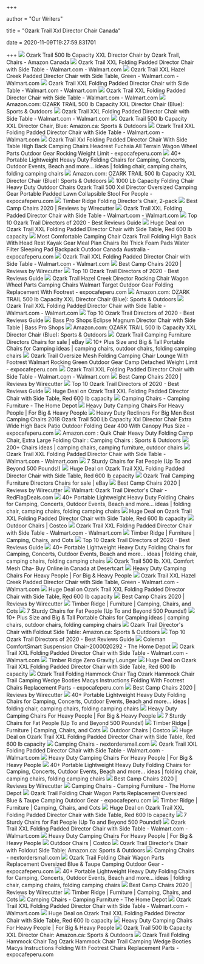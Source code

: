 +++
        
author = "Our Writers"
        
title = "Ozark Trail Xxl Director Chair Canada"
        
date = 2020-11-09T19:27:59.831701
        
+++
[ ![](https://images-na.ssl-images-amazon.com/images/I/41w%2BqdValOL._AC_SX425_.jpg)](https://images-na.ssl-images-amazon.com/images/I/41w%2BqdValOL._AC_SX425_.jpg) Ozark Trail 500 lb Capacity XXL Director Chair by Ozark Trail, Chairs -  Amazon Canada
[ ![](https://i5.walmartimages.com/asr/7b3e2712-e1cb-47ae-9da0-4d2435b5e272_1.aab77721d3f0dc194647d414084f6048.jpeg)](https://i5.walmartimages.com/asr/7b3e2712-e1cb-47ae-9da0-4d2435b5e272_1.aab77721d3f0dc194647d414084f6048.jpeg) Ozark Trail XXL Folding Padded Director Chair with Side Table - Walmart.com  - Walmart.com
[ ![](https://i5.walmartimages.com/asr/442dba3a-4252-44e7-ba14-bf38ddfd88b9_1.a4cde5f0fa78e2e95294009bfd34d64c.jpeg)](https://i5.walmartimages.com/asr/442dba3a-4252-44e7-ba14-bf38ddfd88b9_1.a4cde5f0fa78e2e95294009bfd34d64c.jpeg) Ozark Trail XXL Hazel Creek Padded Director Chair with Side Table, Green -  Walmart.com - Walmart.com
[ ![](https://i5.walmartimages.com/asr/1b2800ae-2a2e-47e5-8ef8-19a66b8baf07_1.caf6be50951872f70b4ea5714d692b43.jpeg)](https://i5.walmartimages.com/asr/1b2800ae-2a2e-47e5-8ef8-19a66b8baf07_1.caf6be50951872f70b4ea5714d692b43.jpeg) Ozark Trail XXL Folding Padded Director Chair with Side Table - Walmart.com  - Walmart.com
[ ![](https://i5.walmartimages.com/dfw/6e29e393-24fb/k2-_9c5996e5-39be-4433-805c-34ae4d84733b.v1.jpg)](https://i5.walmartimages.com/dfw/6e29e393-24fb/k2-_9c5996e5-39be-4433-805c-34ae4d84733b.v1.jpg) Ozark Trail XXL Folding Padded Director Chair with Side Table - Walmart.com  - Walmart.com
[ ![](https://images-na.ssl-images-amazon.com/images/I/41HSe%2BRbpzL._SR600%2C315_PIWhiteStrip%2CBottomLeft%2C0%2C35_PIStarRatingFOURANDHALF%2CBottomLeft%2C360%2C-6_SR600%2C315_ZA350%2C445%2C290%2C400%2C400%2CAmazonEmberBold%2C12%2C4%2C0%2C0%2C5_SCLZZZZZZZ_FMpng_BG255%2C255%2C255.jpg)](https://images-na.ssl-images-amazon.com/images/I/41HSe%2BRbpzL._SR600%2C315_PIWhiteStrip%2CBottomLeft%2C0%2C35_PIStarRatingFOURANDHALF%2CBottomLeft%2C360%2C-6_SR600%2C315_ZA350%2C445%2C290%2C400%2C400%2CAmazonEmberBold%2C12%2C4%2C0%2C0%2C5_SCLZZZZZZZ_FMpng_BG255%2C255%2C255.jpg) Amazon.com: OZARK TRAIL 500 lb Capacity XXL Director Chair (Blue): Sports &  Outdoors
[ ![](https://i5.walmartimages.com/asr/f4297688-6af9-472b-ab62-ad406823f15e_4.7ed4cf90318a3e91f152f9b2b83bb64a.jpeg)](https://i5.walmartimages.com/asr/f4297688-6af9-472b-ab62-ad406823f15e_4.7ed4cf90318a3e91f152f9b2b83bb64a.jpeg) Ozark Trail XXL Folding Padded Director Chair with Side Table - Walmart.com  - Walmart.com
[ ![](https://images-na.ssl-images-amazon.com/images/I/5115pbMiIiL._AC_SX425_.jpg)](https://images-na.ssl-images-amazon.com/images/I/5115pbMiIiL._AC_SX425_.jpg) Ozark Trail 500 lb Capacity XXL Director Chair, Blue: Amazon.ca: Sports &  Outdoors
[ ![](https://i5.walmartimages.com/asr/fbe9381e-64f2-4b0f-b00f-aee3734d5bd7_1.a7de2dde45976aae83037c98e60f6974.jpeg)](https://i5.walmartimages.com/asr/fbe9381e-64f2-4b0f-b00f-aee3734d5bd7_1.a7de2dde45976aae83037c98e60f6974.jpeg) Ozark Trail XXL Folding Padded Director Chair with Side Table - Walmart.com  - Walmart.com
[ ![](https://www.expocafeperu.com/w/2019/12/ozark-trail-xxl-folding-padded-director-chair-with-side-table-high-back-camping-chairs-ozark-trail-folding-high-back-chair-with-headrest-fuchsia-ozark-trail-all-terrain-wagon-wheel-parts.jpg)](https://www.expocafeperu.com/w/2019/12/ozark-trail-xxl-folding-padded-director-chair-with-side-table-high-back-camping-chairs-ozark-trail-folding-high-back-chair-with-headrest-fuchsia-ozark-trail-all-terrain-wagon-wheel-parts.jpg) Ozark Trail Xxl Folding Padded Director Chair With Side Table High Back  Camping Chairs Headrest Fuchsia All Terrain Wagon Wheel Parts Outdoor Gear  Rocking Weight Limit - expocafeperu.com
[ ![](https://i.pinimg.com/236x/c2/8b/ee/c28bee30b8b5f5cd576a31f0d56f53d5.jpg)](https://i.pinimg.com/236x/c2/8b/ee/c28bee30b8b5f5cd576a31f0d56f53d5.jpg) 40+ Portable Lightweight Heavy Duty Folding Chairs for Camping, Concerts,  Outdoor Events, Beach and more... ideas | folding chair, camping chairs,  folding camping chairs
[ ![](https://images-na.ssl-images-amazon.com/images/I/71bJL2NIZJL._AC_UL320_SR296,320_.jpg)](https://images-na.ssl-images-amazon.com/images/I/71bJL2NIZJL._AC_UL320_SR296,320_.jpg) Amazon.com: OZARK TRAIL 500 lb Capacity XXL Director Chair (Blue): Sports &  Outdoors
[ ![](https://www.expocafeperu.com/w/2019/11/1000-lb-capacity-folding-chair-heavy-duty-outdoor-folding-chairs-ozark-trail-500-lb-capacity-xxl-director-chair-oversized-camping-chair.jpg)](https://www.expocafeperu.com/w/2019/11/1000-lb-capacity-folding-chair-heavy-duty-outdoor-folding-chairs-ozark-trail-500-lb-capacity-xxl-director-chair-oversized-camping-chair.jpg) 1000 Lb Capacity Folding Chair Heavy Duty Outdoor Chairs Ozark Trail 500 Xxl  Director Oversized Camping Gear Portable Padded Lawn Collapsible Stool For  People - expocafeperu.com
[ ![](https://images.costco-static.com/ImageDelivery/imageService?profileId=12026540&itemId=1325396-847&recipeName=680)](https://images.costco-static.com/ImageDelivery/imageService?profileId=12026540&itemId=1325396-847&recipeName=680) Timber Ridge Folding Director's Chair, 2-pack
[ ![](https://cdn.thewirecutter.com/wp-content/uploads/2017/08/camping-chairs-2x1-fullres-28-1024x512.jpg)](https://cdn.thewirecutter.com/wp-content/uploads/2017/08/camping-chairs-2x1-fullres-28-1024x512.jpg) Best Camp Chairs 2020 | Reviews by Wirecutter
[ ![](https://i5.walmartimages.com/asr/bd8e5898-caa5-4710-874b-7a9fb2ee31f4_1.4a045fbbf323449708fc03f8e8d149a8.jpeg)](https://i5.walmartimages.com/asr/bd8e5898-caa5-4710-874b-7a9fb2ee31f4_1.4a045fbbf323449708fc03f8e8d149a8.jpeg) Ozark Trail XXL Folding Padded Director Chair with Side Table - Walmart.com  - Walmart.com
[ ![](https://i5.walmartimages.com/asr/0bc35f52-89cb-4cec-a17f-13b1497574d0_1.2849c4bd2528531e3f9e2b9047db9e16.jpeg?odnHeight=450&odnWidth=450&odnBg=ffffff)](https://i5.walmartimages.com/asr/0bc35f52-89cb-4cec-a17f-13b1497574d0_1.2849c4bd2528531e3f9e2b9047db9e16.jpeg?odnHeight=450&odnWidth=450&odnBg=ffffff) Top 10 Ozark Trail Directors of 2020 - Best Reviews Guide
[ ![](https://images.prod.meredith.com/product/bf55282c381b318f337cf079ff964143/1599429809979/m/outdoor-spectator-500-lb-capacity-xxl-big-boy-padded-quad-folding-camp-chair)](https://images.prod.meredith.com/product/bf55282c381b318f337cf079ff964143/1599429809979/m/outdoor-spectator-500-lb-capacity-xxl-big-boy-padded-quad-folding-camp-chair) Huge Deal on Ozark Trail XXL Folding Padded Director Chair with Side Table,  Red 600 lb capacity
[ ![](https://www.expocafeperu.com/w/2020/04/most-comfortable-camping-chair-ozark-trail-folding-high-back-with-head-rest-kayak-gear-meal-plan-chairs-rei-thick-foam-pads-water-filter-sleeping-pad-backpack.jpeg)](https://www.expocafeperu.com/w/2020/04/most-comfortable-camping-chair-ozark-trail-folding-high-back-with-head-rest-kayak-gear-meal-plan-chairs-rei-thick-foam-pads-water-filter-sleeping-pad-backpack.jpeg) Most Comfortable Camping Chair Ozark Trail Folding High Back With Head Rest  Kayak Gear Meal Plan Chairs Rei Thick Foam Pads Water Filter Sleeping Pad  Backpack Outdoor Canada Australia - expocafeperu.com
[ ![](https://i5.walmartimages.com/asr/f6136a2d-73b8-4df7-82a3-30c2301e7771_1.113ec2a5ce989e79a5986785e984d4d2.jpeg)](https://i5.walmartimages.com/asr/f6136a2d-73b8-4df7-82a3-30c2301e7771_1.113ec2a5ce989e79a5986785e984d4d2.jpeg) Ozark Trail XXL Folding Padded Director Chair with Side Table - Walmart.com  - Walmart.com
[ ![](https://d1b5h9psu9yexj.cloudfront.net/16110/Renetto-Original-Canopy-Chair_20180703-140046_full.png)](https://d1b5h9psu9yexj.cloudfront.net/16110/Renetto-Original-Canopy-Chair_20180703-140046_full.png) Best Camp Chairs 2020 | Reviews by Wirecutter
[ ![](https://m.media-amazon.com/images/I/51Wlh38eZjL.jpg)](https://m.media-amazon.com/images/I/51Wlh38eZjL.jpg) Top 10 Ozark Trail Directors of 2020 - Best Reviews Guide
[ ![](https://www.expocafeperu.com/w/2019/12/ozark-trail-oversize-mesh-folding-camping-chair-ozark-tension-rocking-chair-ozark-trail-xxl-director-chair-ozark-trail-chair-1092x1092.jpg)](https://www.expocafeperu.com/w/2019/12/ozark-trail-oversize-mesh-folding-camping-chair-ozark-tension-rocking-chair-ozark-trail-xxl-director-chair-ozark-trail-chair-1092x1092.jpg) Ozark Trail Hazel Creek Director Rocking Chair Wagon Wheel Parts Camping  Chairs Walmart Target Outdoor Gear Folding Replacement With Footrest -  expocafeperu.com
[ ![](https://images-na.ssl-images-amazon.com/images/I/81edojMoghL._AC_UL320_SR270,320_.jpg)](https://images-na.ssl-images-amazon.com/images/I/81edojMoghL._AC_UL320_SR270,320_.jpg) Amazon.com: OZARK TRAIL 500 lb Capacity XXL Director Chair (Blue): Sports &  Outdoors
[ ![](https://i5.walmartimages.com/asr/591b4fc5-4738-467e-8570-7b09ff7efe9c_1.c60a0687958a24de47515ed47572b08f.jpeg)](https://i5.walmartimages.com/asr/591b4fc5-4738-467e-8570-7b09ff7efe9c_1.c60a0687958a24de47515ed47572b08f.jpeg) Ozark Trail XXL Folding Padded Director Chair with Side Table - Walmart.com  - Walmart.com
[ ![](https://i5.walmartimages.com/asr/d07003ec-bf35-4fad-9509-de91ef8bd7d3_2.260119529ba01f20b7b89821ed90d54c.png?odnHeight=450&odnWidth=450&odnBg=ffffff)](https://i5.walmartimages.com/asr/d07003ec-bf35-4fad-9509-de91ef8bd7d3_2.260119529ba01f20b7b89821ed90d54c.png?odnHeight=450&odnWidth=450&odnBg=ffffff) Top 10 Ozark Trail Directors of 2020 - Best Reviews Guide
[ ![](https://basspro.scene7.com/is/image/BassPro/2645294_100199630_is)](https://basspro.scene7.com/is/image/BassPro/2645294_100199630_is) Bass Pro Shops Eclipse Magnum Director Chair with Side Table | Bass Pro  Shops
[ ![](https://images-na.ssl-images-amazon.com/images/I/61-kAEZvDdL._AC_UL160_SR160,160_.jpg)](https://images-na.ssl-images-amazon.com/images/I/61-kAEZvDdL._AC_UL160_SR160,160_.jpg) Amazon.com: OZARK TRAIL 500 lb Capacity XXL Director Chair (Blue): Sports &  Outdoors
[ ![](https://i.ebayimg.com/thumbs/images/g/h6AAAOSwS7xezeCM/s-l225.jpg)](https://i.ebayimg.com/thumbs/images/g/h6AAAOSwS7xezeCM/s-l225.jpg) Ozark Trail Camping Furniture Directors Chairs for sale | eBay
[ ![](https://i.pinimg.com/236x/5f/87/83/5f8783b94d1ccd61e3190184b4e895d8.jpg)](https://i.pinimg.com/236x/5f/87/83/5f8783b94d1ccd61e3190184b4e895d8.jpg) 10+ Plus Size and Big & Tall Portable Chairs for Camping ideas | camping  chairs, outdoor chairs, folding camping chairs
[ ![](https://www.expocafeperu.com/w/2019/12/ozark-trail-oversized-directors-chair-with-side-table-ozark-trail-all-terrain-wagon-parts-ozark-trail-xxl-director-chair-ozark-trail-director-chair.jpg)](https://www.expocafeperu.com/w/2019/12/ozark-trail-oversized-directors-chair-with-side-table-ozark-trail-all-terrain-wagon-parts-ozark-trail-xxl-director-chair-ozark-trail-director-chair.jpg) Ozark Trail Oversize Mesh Folding Camping Chair Lounge With Footrest  Walmart Rocking Green Outdoor Gear Camp Detached Weight Limit -  expocafeperu.com
[ ![](https://i5.walmartimages.com/asr/e76742d4-d15f-4d09-8e16-b65812e7db64_1.fe3621ddd7caac4ed4031ed2d5de8729.jpeg)](https://i5.walmartimages.com/asr/e76742d4-d15f-4d09-8e16-b65812e7db64_1.fe3621ddd7caac4ed4031ed2d5de8729.jpeg) Ozark Trail XXL Folding Padded Director Chair with Side Table - Walmart.com  - Walmart.com
[ ![](https://d1b5h9psu9yexj.cloudfront.net/16125/REI-Camp-Chair---Kids---_20180907-190137_full.jpg)](https://d1b5h9psu9yexj.cloudfront.net/16125/REI-Camp-Chair---Kids---_20180907-190137_full.jpg) Best Camp Chairs 2020 | Reviews by Wirecutter
[ ![](https://m.media-amazon.com/images/I/41qXqSmls3L.jpg)](https://m.media-amazon.com/images/I/41qXqSmls3L.jpg) Top 10 Ozark Trail Directors of 2020 - Best Reviews Guide
[ ![](https://images.prod.meredith.com/product/5db2829a3c9f4bac54aa1154bbc81c2b/1597593659519/m/kamp-rite-outdoor-camp-folding-directors-chair-with-side-table-and-cooler)](https://images.prod.meredith.com/product/5db2829a3c9f4bac54aa1154bbc81c2b/1597593659519/m/kamp-rite-outdoor-camp-folding-directors-chair-with-side-table-and-cooler) Huge Deal on Ozark Trail XXL Folding Padded Director Chair with Side Table,  Red 600 lb capacity
[ ![](https://images.homedepot-static.com/productImages/5b225c79-0126-4ad5-8b97-f37d5a1625e1/svn/red-outdoor-spectator-camping-chairs-886783004745-64_400_compressed.jpg)](https://images.homedepot-static.com/productImages/5b225c79-0126-4ad5-8b97-f37d5a1625e1/svn/red-outdoor-spectator-camping-chairs-886783004745-64_400_compressed.jpg) Camping Chairs - Camping Furniture - The Home Depot
[ ![](https://images-na.ssl-images-amazon.com/images/I/71G40jureML._SL1475_.jpg)](https://images-na.ssl-images-amazon.com/images/I/71G40jureML._SL1475_.jpg) Heavy Duty Camping Chairs For Heavy People | For Big & Heavy People
[ ![](https://www.expocafeperu.com/w/2019/11/heavy-duty-recliners-for-big-men-best-camping-chairs-2018-ozark-trail-500-lb-capacity-xxl-director-chair-extra-wide-high-back-patio-chair.jpg)](https://www.expocafeperu.com/w/2019/11/heavy-duty-recliners-for-big-men-best-camping-chairs-2018-ozark-trail-500-lb-capacity-xxl-director-chair-extra-wide-high-back-patio-chair.jpg) Heavy Duty Recliners For Big Men Best Camping Chairs 2018 Ozark Trail 500  Lb Capacity Xxl Director Chair Extra Wide High Back Patio Outdoor Folding  Gear 400 With Canopy Plus Size - expocafeperu.com
[ ![](https://images-na.ssl-images-amazon.com/images/I/81VhgDjXAtL._AC_SX466_.jpg)](https://images-na.ssl-images-amazon.com/images/I/81VhgDjXAtL._AC_SX466_.jpg) Amazon.com : Quik Chair Heavy Duty Folding Camp Chair, Extra Large Folding  Chair : Camping Chairs : Sports & Outdoors
[ ![](https://i.pinimg.com/236x/b3/45/b7/b345b758f6217b046aad26b8bfd475f5.jpg)](https://i.pinimg.com/236x/b3/45/b7/b345b758f6217b046aad26b8bfd475f5.jpg) 200+ Chairs ideas | camping chairs, camping furniture, outdoor chairs
[ ![](https://i5.walmartimages.com/dfw/6e29e393-1d5b/k2-_6d71630d-0756-47ab-8207-51ca86d1821e.v1.jpg)](https://i5.walmartimages.com/dfw/6e29e393-1d5b/k2-_6d71630d-0756-47ab-8207-51ca86d1821e.v1.jpg) Ozark Trail XXL Folding Padded Director Chair with Side Table - Walmart.com  - Walmart.com
[ ![](http://thefatlip.com/wp-content/uploads/2017/10/Chairs.png)](http://thefatlip.com/wp-content/uploads/2017/10/Chairs.png) 7 Sturdy Chairs for Fat People (Up To and Beyond 500 Pounds!)
[ ![](https://images.prod.meredith.com/product/3d315793ea22aa5eb5bcefba8611457b/1596016982171/m/31-5-folding-directors-chair-with-side-table-aluminum-and-canvas-by-trademark-innovations-black)](https://images.prod.meredith.com/product/3d315793ea22aa5eb5bcefba8611457b/1596016982171/m/31-5-folding-directors-chair-with-side-table-aluminum-and-canvas-by-trademark-innovations-black) Huge Deal on Ozark Trail XXL Folding Padded Director Chair with Side Table,  Red 600 lb capacity
[ ![](https://i.ebayimg.com/thumbs/images/g/XvMAAOSwb6FfV9FC/s-l300.jpg)](https://i.ebayimg.com/thumbs/images/g/XvMAAOSwb6FfV9FC/s-l300.jpg) Ozark Trail Camping Furniture Directors Chairs for sale | eBay
[ ![](https://d1b5h9psu9yexj.cloudfront.net/16109/Coleman-Oversized-Quad-Chair-With-Cooler_20180222-195252_full.jpg)](https://d1b5h9psu9yexj.cloudfront.net/16109/Coleman-Oversized-Quad-Chair-With-Cooler_20180222-195252_full.jpg) Best Camp Chairs 2020 | Reviews by Wirecutter
[ ![](https://z.dam-img.rfdcontent.com/offers/011/438/528/600x600_smart_fit.jpg)](https://z.dam-img.rfdcontent.com/offers/011/438/528/600x600_smart_fit.jpg) Walmart: Ozark Trail Director's Chair - RedFlagDeals.com
[ ![](https://i.pinimg.com/236x/42/3d/da/423dda7e9aa788992ea60aff0e66240e.jpg)](https://i.pinimg.com/236x/42/3d/da/423dda7e9aa788992ea60aff0e66240e.jpg) 40+ Portable Lightweight Heavy Duty Folding Chairs for Camping, Concerts,  Outdoor Events, Beach and more... ideas | folding chair, camping chairs,  folding camping chairs
[ ![](https://images.prod.meredith.com/product/5dd0eadfac090037e6e3496ca9a35093/1591267206100/m/flash-furniture-4-pk-hercules-series-1000-lb-capacity-red-mahogany-resin-folding-chair-with-black-vinyl-padded-seat)](https://images.prod.meredith.com/product/5dd0eadfac090037e6e3496ca9a35093/1591267206100/m/flash-furniture-4-pk-hercules-series-1000-lb-capacity-red-mahogany-resin-folding-chair-with-black-vinyl-padded-seat) Huge Deal on Ozark Trail XXL Folding Padded Director Chair with Side Table,  Red 600 lb capacity
[ ![](https://images.costco-static.com/ImageDelivery/imageService?profileId=12026540&imageId=1336155-847__1&recipeName=350)](https://images.costco-static.com/ImageDelivery/imageService?profileId=12026540&imageId=1336155-847__1&recipeName=350) Outdoor Chairs | Costco
[ ![](https://i5.walmartimages.com/asr/7476b5a9-9677-4dd5-a36d-8b70b7afa0c5_2.049281bf7666eaa2d09407ba5eb97eab.png?odnWidth=282&odnHeight=282&odnBg=ffffff)](https://i5.walmartimages.com/asr/7476b5a9-9677-4dd5-a36d-8b70b7afa0c5_2.049281bf7666eaa2d09407ba5eb97eab.png?odnWidth=282&odnHeight=282&odnBg=ffffff) Ozark Trail XXL Folding Padded Director Chair with Side Table - Walmart.com  - Walmart.com
[ ![](https://www.timberridgeproducts.com/wp-content/uploads/2018/02/5M3A6743.jpg)](https://www.timberridgeproducts.com/wp-content/uploads/2018/02/5M3A6743.jpg) Timber Ridge | Furniture | Camping, Chairs, and Cots
[ ![](https://thumbs3.ebaystatic.com/m/maLFyVqYyMEn22qGxmuMiMQ/140.jpg)](https://thumbs3.ebaystatic.com/m/maLFyVqYyMEn22qGxmuMiMQ/140.jpg) Top 10 Ozark Trail Directors of 2020 - Best Reviews Guide
[ ![](https://i.pinimg.com/236x/bc/b9/3a/bcb93a891620b794aa1715b0d1e29769.jpg)](https://i.pinimg.com/236x/bc/b9/3a/bcb93a891620b794aa1715b0d1e29769.jpg) 40+ Portable Lightweight Heavy Duty Folding Chairs for Camping, Concerts,  Outdoor Events, Beach and more... ideas | folding chair, camping chairs,  folding camping chairs
[ ![](https://images-na.ssl-images-amazon.com/images/I/51NbPgEcMxL.jpg)](https://images-na.ssl-images-amazon.com/images/I/51NbPgEcMxL.jpg) Ozark Trail 500 lb. XXL Comfort Mesh Cha- Buy Online in Canada at Desertcart
[ ![](https://images-na.ssl-images-amazon.com/images/I/91mF7ujGzeL._SL1500_.jpg)](https://images-na.ssl-images-amazon.com/images/I/91mF7ujGzeL._SL1500_.jpg) Heavy Duty Camping Chairs For Heavy People | For Big & Heavy People
[ ![](https://i5.walmartimages.com/asr/ccccc2e4-94d2-4b1f-b202-a21cf32be6b8_1.e78ed19d959a2c0409168db23c15f396.jpeg?odnWidth=282&odnHeight=282&odnBg=ffffff)](https://i5.walmartimages.com/asr/ccccc2e4-94d2-4b1f-b202-a21cf32be6b8_1.e78ed19d959a2c0409168db23c15f396.jpeg?odnWidth=282&odnHeight=282&odnBg=ffffff) Ozark Trail XXL Hazel Creek Padded Director Chair with Side Table, Green -  Walmart.com - Walmart.com
[ ![](https://images.prod.meredith.com/product/d710a7d0ead0833bf4a16b9290d20019/1601676140421/m/stansport-directors-chair-with-side-table)](https://images.prod.meredith.com/product/d710a7d0ead0833bf4a16b9290d20019/1601676140421/m/stansport-directors-chair-with-side-table) Huge Deal on Ozark Trail XXL Folding Padded Director Chair with Side Table,  Red 600 lb capacity
[ ![](https://cdn.thewirecutter.com/wp-content/uploads/2016/10/outdoor-camping-chairs-gci-everywhere-chair-lowres-59.jpg)](https://cdn.thewirecutter.com/wp-content/uploads/2016/10/outdoor-camping-chairs-gci-everywhere-chair-lowres-59.jpg) Best Camp Chairs 2020 | Reviews by Wirecutter
[ ![](https://www.timberridgeproducts.com/wp-content/uploads/2018/02/5M3A6696.jpg)](https://www.timberridgeproducts.com/wp-content/uploads/2018/02/5M3A6696.jpg) Timber Ridge | Furniture | Camping, Chairs, and Cots
[ ![](http://thefatlip.com/wp-content/uploads/2017/10/Screen-Shot-2017-10-29-at-6.30.05-AM-297x300.png)](http://thefatlip.com/wp-content/uploads/2017/10/Screen-Shot-2017-10-29-at-6.30.05-AM-297x300.png) 7 Sturdy Chairs for Fat People (Up To and Beyond 500 Pounds!)
[ ![](https://i.pinimg.com/236x/80/e9/2e/80e92ed0e40e74dc0e57b8b9566a207f.jpg)](https://i.pinimg.com/236x/80/e9/2e/80e92ed0e40e74dc0e57b8b9566a207f.jpg) 10+ Plus Size and Big & Tall Portable Chairs for Camping ideas | camping  chairs, outdoor chairs, folding camping chairs
[ ![](https://images-na.ssl-images-amazon.com/images/I/7141cO2KQyL._AC_SL1500_.jpg)](https://images-na.ssl-images-amazon.com/images/I/7141cO2KQyL._AC_SL1500_.jpg) Ozark Trail Director's Chair with Foldout Side Table: Amazon.ca: Sports &  Outdoors
[ ![](https://thumbs1.ebaystatic.com/m/mN-6z35_9YzQvoeH0wYMzzA/140.jpg)](https://thumbs1.ebaystatic.com/m/mN-6z35_9YzQvoeH0wYMzzA/140.jpg) Top 10 Ozark Trail Directors of 2020 - Best Reviews Guide
[ ![](https://images.homedepot-static.com/productImages/51937a55-f9a4-40c6-85f5-3cf82d332cfa/svn/slate-putty-rio-camping-chairs-grdr400-434-1-64_600.jpg)](https://images.homedepot-static.com/productImages/51937a55-f9a4-40c6-85f5-3cf82d332cfa/svn/slate-putty-rio-camping-chairs-grdr400-434-1-64_600.jpg) Coleman ComfortSmart Suspension Chair-2000020292 - The Home Depot
[ ![](https://i5.walmartimages.com/asr/f68d28a5-a687-4e78-898b-a35f7ce20105_1.d6250b00c06eb02a7889e57f4eb71ac7.jpeg?odnWidth=282&odnHeight=282&odnBg=ffffff)](https://i5.walmartimages.com/asr/f68d28a5-a687-4e78-898b-a35f7ce20105_1.d6250b00c06eb02a7889e57f4eb71ac7.jpeg?odnWidth=282&odnHeight=282&odnBg=ffffff) Ozark Trail XXL Folding Padded Director Chair with Side Table - Walmart.com  - Walmart.com
[ ![](https://images.costco-static.com/ImageDelivery/imageService?profileId=12026540&itemId=100483404-847&recipeName=680)](https://images.costco-static.com/ImageDelivery/imageService?profileId=12026540&itemId=100483404-847&recipeName=680) Timber Ridge Zero Gravity Lounger
[ ![](https://images.prod.meredith.com/product/e4b9bd308e1afea0211748e7d1bc384d/1557565716565/m/hgt-international-directors-chair-with-side-table-and-cooler)](https://images.prod.meredith.com/product/e4b9bd308e1afea0211748e7d1bc384d/1557565716565/m/hgt-international-directors-chair-with-side-table-and-cooler) Huge Deal on Ozark Trail XXL Folding Padded Director Chair with Side Table,  Red 600 lb capacity
[ ![](https://www.expocafeperu.com/w/2020/08/ozark-folding-hammock-chair-trail-steel-with-padded-seat-canada-uk-instructions-australia-kids-camp-336x280.jpeg)](https://www.expocafeperu.com/w/2020/08/ozark-folding-hammock-chair-trail-steel-with-padded-seat-canada-uk-instructions-australia-kids-camp-336x280.jpeg) Ozark Trail Folding Hammock Chair Tag Ozark Hammock Chair Trail Camping  Wedge Booties Macys Instructions Folding With Footrest Chairs Replacement  Parts - expocafeperu.com
[ ![](https://cdn.thewirecutter.com/wp-content/uploads/2019/05/portable-outdoor-chairs-coleman-oversized-quad-chair-with-cooler-lowres-70.jpg)](https://cdn.thewirecutter.com/wp-content/uploads/2019/05/portable-outdoor-chairs-coleman-oversized-quad-chair-with-cooler-lowres-70.jpg) Best Camp Chairs 2020 | Reviews by Wirecutter
[ ![](https://i.pinimg.com/236x/fa/1a/2d/fa1a2db29dca0fb7a1cf1b51cf0a88e9.jpg)](https://i.pinimg.com/236x/fa/1a/2d/fa1a2db29dca0fb7a1cf1b51cf0a88e9.jpg) 40+ Portable Lightweight Heavy Duty Folding Chairs for Camping, Concerts,  Outdoor Events, Beach and more... ideas | folding chair, camping chairs,  folding camping chairs
[ ![](https://images-na.ssl-images-amazon.com/images/I/61IO%2BR3nAUL._AC_SL1183_.jpg)](https://images-na.ssl-images-amazon.com/images/I/61IO%2BR3nAUL._AC_SL1183_.jpg) Heavy Duty Camping Chairs For Heavy People | For Big & Heavy People
[ ![](http://thefatlip.com/wp-content/uploads/2017/10/Screen-Shot-2017-10-29-at-6.49.31-AM-277x300.png)](http://thefatlip.com/wp-content/uploads/2017/10/Screen-Shot-2017-10-29-at-6.49.31-AM-277x300.png) 7 Sturdy Chairs for Fat People (Up To and Beyond 500 Pounds!)
[ ![](https://www.timberridgeproducts.com/wp-content/uploads/2018/02/5M3A6758.jpg)](https://www.timberridgeproducts.com/wp-content/uploads/2018/02/5M3A6758.jpg) Timber Ridge | Furniture | Camping, Chairs, and Cots
[ ![](https://images.costco-static.com/ImageDelivery/imageService?profileId=12026540&imageId=100423352-847__1&recipeName=350)](https://images.costco-static.com/ImageDelivery/imageService?profileId=12026540&imageId=100423352-847__1&recipeName=350) Outdoor Chairs | Costco
[ ![](https://images.prod.meredith.com/product/2f56fd38a9c0713f84739bbc45d87703/1591265749960/m/rio-gear-grqr-445-1-broadback-foldable-xxl-supersized-directors-fold-out-side-table-camping-chair-18-blue)](https://images.prod.meredith.com/product/2f56fd38a9c0713f84739bbc45d87703/1591265749960/m/rio-gear-grqr-445-1-broadback-foldable-xxl-supersized-directors-fold-out-side-table-camping-chair-18-blue) Huge Deal on Ozark Trail XXL Folding Padded Director Chair with Side Table,  Red 600 lb capacity
[ ![](https://nextordersmall.com/i5/asr/2ee1dd88-fb8e-4ceb-87c0-7acc311ef953_1.a298cfe744e000be873d0074788a073b.jpeg?odnHeight=180&odnWidth=180&odnBg=ffffff)](https://nextordersmall.com/i5/asr/2ee1dd88-fb8e-4ceb-87c0-7acc311ef953_1.a298cfe744e000be873d0074788a073b.jpeg?odnHeight=180&odnWidth=180&odnBg=ffffff) Camping Chairs - nextordersmall.com
[ ![](https://i5.walmartimages.com/dfw/6e29e393-e854/k2-_78575806-12a5-42e8-90cf-eb50c02a4b12.v1.jpg)](https://i5.walmartimages.com/dfw/6e29e393-e854/k2-_78575806-12a5-42e8-90cf-eb50c02a4b12.v1.jpg) Ozark Trail XXL Folding Padded Director Chair with Side Table - Walmart.com  - Walmart.com
[ ![](https://images-na.ssl-images-amazon.com/images/I/81VXmjkxP8L._AC_SL1500_.jpg)](https://images-na.ssl-images-amazon.com/images/I/81VXmjkxP8L._AC_SL1500_.jpg) Heavy Duty Camping Chairs For Heavy People | For Big & Heavy People
[ ![](https://i.pinimg.com/236x/ff/54/f7/ff54f71125ad066cf2f6293c54f6d474.jpg)](https://i.pinimg.com/236x/ff/54/f7/ff54f71125ad066cf2f6293c54f6d474.jpg) 40+ Portable Lightweight Heavy Duty Folding Chairs for Camping, Concerts,  Outdoor Events, Beach and more... ideas | folding chair, camping chairs,  folding camping chairs
[ ![](https://d1b5h9psu9yexj.cloudfront.net/16111/GCI-Outdoor-Everywhere-Chair_20190607-202141_full.jpeg)](https://d1b5h9psu9yexj.cloudfront.net/16111/GCI-Outdoor-Everywhere-Chair_20190607-202141_full.jpeg) Best Camp Chairs 2020 | Reviews by Wirecutter
[ ![](https://images.homedepot-static.com/productImages/2bb1d83a-d739-47cf-a7b4-c932a04408af/svn/hallett-peak-gray-kijaro-camping-chairs-99012-64_1000.jpg)](https://images.homedepot-static.com/productImages/2bb1d83a-d739-47cf-a7b4-c932a04408af/svn/hallett-peak-gray-kijaro-camping-chairs-99012-64_1000.jpg) Camping Chairs - Camping Furniture - The Home Depot
[ ![](https://www.expocafeperu.com/w/2019/12/ozark-trail-director-chair-kids-ozark-trail-folding-lounge-chair-ozark-trail-tension-camp-chair-camping-chairs-heavy-duty.jpg)](https://www.expocafeperu.com/w/2019/12/ozark-trail-director-chair-kids-ozark-trail-folding-lounge-chair-ozark-trail-tension-camp-chair-camping-chairs-heavy-duty.jpg) Ozark Trail Folding Chair Wagon Parts Replacement Oversized Blue & Taupe  Camping Outdoor Gear - expocafeperu.com
[ ![](https://www.timberridgeproducts.com/wp-content/uploads/2018/02/5M3A8008.jpg)](https://www.timberridgeproducts.com/wp-content/uploads/2018/02/5M3A8008.jpg) Timber Ridge | Furniture | Camping, Chairs, and Cots
[ ![](https://images.prod.meredith.com/product/e08b5fd8a8527ded46a25ffebbd83759/1600293782658/m/ozark-trail-folding-beach-lounge-chair-turquoise-sea-multi-color)](https://images.prod.meredith.com/product/e08b5fd8a8527ded46a25ffebbd83759/1600293782658/m/ozark-trail-folding-beach-lounge-chair-turquoise-sea-multi-color) Huge Deal on Ozark Trail XXL Folding Padded Director Chair with Side Table,  Red 600 lb capacity
[ ![](http://thefatlip.com/wp-content/uploads/2017/10/Screen-Shot-2017-10-29-at-8.03.45-AM-279x300.png)](http://thefatlip.com/wp-content/uploads/2017/10/Screen-Shot-2017-10-29-at-8.03.45-AM-279x300.png) 7 Sturdy Chairs for Fat People (Up To and Beyond 500 Pounds!)
[ ![](https://i5.walmartimages.com/asr/3887ee15-ccc2-4223-9867-bfd1926bfc0d_1.dc56090617adb63185b08805171386ce.jpeg)](https://i5.walmartimages.com/asr/3887ee15-ccc2-4223-9867-bfd1926bfc0d_1.dc56090617adb63185b08805171386ce.jpeg) Ozark Trail XXL Folding Padded Director Chair with Side Table - Walmart.com  - Walmart.com
[ ![](https://images-na.ssl-images-amazon.com/images/I/71y%2BJ7HkBTL._AC_SL1200_.jpg)](https://images-na.ssl-images-amazon.com/images/I/71y%2BJ7HkBTL._AC_SL1200_.jpg) Heavy Duty Camping Chairs For Heavy People | For Big & Heavy People
[ ![](https://images.costco-static.com/ImageDelivery/imageService?profileId=12026540&imageId=100509493-847__1&recipeName=350)](https://images.costco-static.com/ImageDelivery/imageService?profileId=12026540&imageId=100509493-847__1&recipeName=350) Outdoor Chairs | Costco
[ ![](https://images-na.ssl-images-amazon.com/images/I/716aREvtHpL._AC_SL1500_.jpg)](https://images-na.ssl-images-amazon.com/images/I/716aREvtHpL._AC_SL1500_.jpg) Ozark Trail Director's Chair with Foldout Side Table: Amazon.ca: Sports &  Outdoors
[ ![](https://nextordersmall.com/i5/asr/f75106e3-8575-48a5-9978-5f7f7207c38d_1.83309bb0e73f6bcc5d3bbd6ac97ba51c.jpeg?odnHeight=180&odnWidth=180&odnBg=ffffff)](https://nextordersmall.com/i5/asr/f75106e3-8575-48a5-9978-5f7f7207c38d_1.83309bb0e73f6bcc5d3bbd6ac97ba51c.jpeg?odnHeight=180&odnWidth=180&odnBg=ffffff) Camping Chairs - nextordersmall.com
[ ![](https://www.expocafeperu.com/w/2019/12/ozark-trail-folding-chair-ozark-trail-folding-wagon-parts-ozark-trail-chair-replacement-parts-ozark-trail-oversized-chair-blue-taupe.jpg)](https://www.expocafeperu.com/w/2019/12/ozark-trail-folding-chair-ozark-trail-folding-wagon-parts-ozark-trail-chair-replacement-parts-ozark-trail-oversized-chair-blue-taupe.jpg) Ozark Trail Folding Chair Wagon Parts Replacement Oversized Blue & Taupe  Camping Outdoor Gear - expocafeperu.com
[ ![](https://i.pinimg.com/236x/4c/e6/45/4ce645312bd1c6f62b2e8b4e5c22f3f9.jpg)](https://i.pinimg.com/236x/4c/e6/45/4ce645312bd1c6f62b2e8b4e5c22f3f9.jpg) 40+ Portable Lightweight Heavy Duty Folding Chairs for Camping, Concerts,  Outdoor Events, Beach and more... ideas | folding chair, camping chairs,  folding camping chairs
[ ![](https://d1b5h9psu9yexj.cloudfront.net/16112/Helinox-Chair-One_20171005-185106_fullsize.jpg)](https://d1b5h9psu9yexj.cloudfront.net/16112/Helinox-Chair-One_20171005-185106_fullsize.jpg) Best Camp Chairs 2020 | Reviews by Wirecutter
[ ![](https://www.timberridgeproducts.com/wp-content/uploads/2018/02/5M3A6711.jpg)](https://www.timberridgeproducts.com/wp-content/uploads/2018/02/5M3A6711.jpg) Timber Ridge | Furniture | Camping, Chairs, and Cots
[ ![](https://images.homedepot-static.com/productImages/88bf69a7-00f0-42b6-8931-bc9f06a6ea38/svn/white-outdoor-spectator-camping-chairs-886783005124-64_400_compressed.jpg)](https://images.homedepot-static.com/productImages/88bf69a7-00f0-42b6-8931-bc9f06a6ea38/svn/white-outdoor-spectator-camping-chairs-886783005124-64_400_compressed.jpg) Camping Chairs - Camping Furniture - The Home Depot
[ ![](https://i5.walmartimages.com/asr/95470f96-9c2b-4596-93d3-381a13681a63_1.e6a85dbe926e417d4d479b7a71d7e5a9.jpeg)](https://i5.walmartimages.com/asr/95470f96-9c2b-4596-93d3-381a13681a63_1.e6a85dbe926e417d4d479b7a71d7e5a9.jpeg) Ozark Trail XXL Folding Padded Director Chair with Side Table - Walmart.com  - Walmart.com
[ ![](https://images.prod.meredith.com/product/9a225aef1758e1127cf4f2081b4848b3/1529187508679/m/stylish-camping-heavy-duty-folding-camping-black-director-chair-with-side-table)](https://images.prod.meredith.com/product/9a225aef1758e1127cf4f2081b4848b3/1529187508679/m/stylish-camping-heavy-duty-folding-camping-black-director-chair-with-side-table) Huge Deal on Ozark Trail XXL Folding Padded Director Chair with Side Table,  Red 600 lb capacity
[ ![](https://ws-na.amazon-adsystem.com/widgets/q?_encoding=UTF8&ASIN=B07Z65JZGW&Format=_SL250_&ID=AsinImage&MarketPlace=US&ServiceVersion=20070822&WS=1&tag=fobianhepe-20&language=en_US)](https://ws-na.amazon-adsystem.com/widgets/q?_encoding=UTF8&ASIN=B07Z65JZGW&Format=_SL250_&ID=AsinImage&MarketPlace=US&ServiceVersion=20070822&WS=1&tag=fobianhepe-20&language=en_US) Heavy Duty Camping Chairs For Heavy People | For Big & Heavy People
[ ![](https://images-na.ssl-images-amazon.com/images/I/51z1NyxO6GL._AC_.jpg)](https://images-na.ssl-images-amazon.com/images/I/51z1NyxO6GL._AC_.jpg) Ozark Trail 500 lb Capacity XXL Director Chair: Amazon.ca: Sports & Outdoors
[ ![](https://www.expocafeperu.com/w/2019/12/ozark-trail-oversized-directors-chair-with-side-table-camping-chairs-target-camping-chairs-home-depot-ozark-trail-chair-replacement-parts-336x280.jpg)](https://www.expocafeperu.com/w/2019/12/ozark-trail-oversized-directors-chair-with-side-table-camping-chairs-target-camping-chairs-home-depot-ozark-trail-chair-replacement-parts-336x280.jpg) Ozark Trail Folding Hammock Chair Tag Ozark Hammock Chair Trail Camping  Wedge Booties Macys Instructions Folding With Footrest Chairs Replacement  Parts - expocafeperu.com
